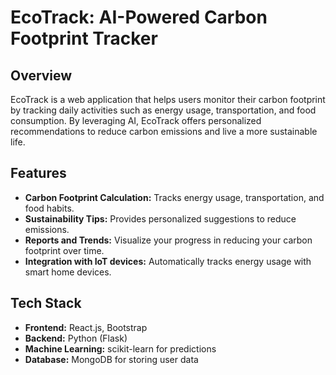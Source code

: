         
# EcoTrack: AI-Powered Carbon Footprint Tracker

## Overview
EcoTrack is a web application that helps users monitor their carbon footprint by tracking daily activities such as energy usage, transportation, and food consumption. By leveraging AI, EcoTrack offers personalized recommendations to reduce carbon emissions and live a more sustainable life.

## Features
- **Carbon Footprint Calculation:** Tracks energy usage, transportation, and food habits.
- **Sustainability Tips:** Provides personalized suggestions to reduce emissions.
- **Reports and Trends:** Visualize your progress in reducing your carbon footprint over time.
- **Integration with IoT devices:** Automatically tracks energy usage with smart home devices.

## Tech Stack
- **Frontend:** React.js, Bootstrap
- **Backend:** Python (Flask)
- **Machine Learning:** scikit-learn for predictions
- **Database:** MongoDB for storing user data
